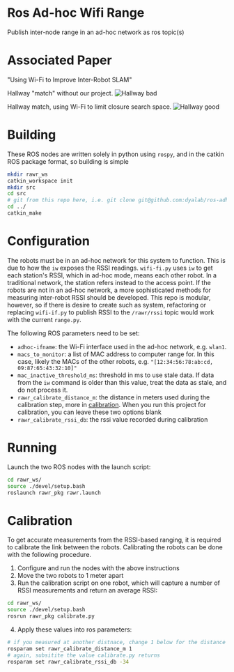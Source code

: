 # Ros Ad-hoc Wifi Range

Publish inter-node range in an ad-hoc network as ros topic(s)

# Associated Paper
"Using Wi-Fi to Improve Inter-Robot SLAM"


Hallway "match" without our project.
![Hallway bad](./images/Hallway910LamHostActualMapBetterBad-2024-10-27_21.46.24-ezgif.com-video-to-gif-converter.gif)


Hallway match, using Wi-Fi to limit closure search space.
![Hallway good](./images/Hallway910LamHostWifiMapBetter-2024-10-23_12.15.47-ezgif.com-video-to-gif-converter.gif)


# Building

These ROS nodes are written solely in python using `rospy`, and in the catkin ROS package format, so building is simple
```bash
mkdir rawr_ws
catkin_workspace init
mkdir src
cd src
# git from this repo here, i.e. git clone git@github.com:dyalab/ros-adhoc-wifi-range.git
cd ../
catkin_make
```

# Configuration

The robots must be in an ad-hoc network for this system to function. This is due to how the `iw` exposes the RSSI readings. `wifi-fi.py` uses `iw` to get each station's RSSI, which in ad-hoc mode, means each other robot. In a traditional network, the station refers instead to the access point. If the robots are not in an ad-hoc network, a more sophisticated methods for measuring inter-robot RSSI should be developed. This repo is modular, however, so if there is desire to create such as system, refactoring or replacing `wifi-if.py` to publish RSSI to the `/rawr/rssi` topic would work with the current `range.py`.

The following ROS parameters need to be set:
* `adhoc-ifname`: the Wi-Fi interface used in the ad-hoc network, e.g. `wlan1`.
* `macs_to_monitor`: a list of MAC address to computer range for. In this case, likely the MACs of the other robots, e.g. `"[12:34:56:78:ab:cd, 09:87:65:43:32:10]"`
* `mac_inactive_threshold_ms`: threshold in ms to use stale data. If data from the `iw` command is older than this value, treat the data as stale, and do not process it.
* `rawr_calibrate_distance_m`: the distance in meters used during the calibration step, more in [calibration](#calibration). When you run this project for calibration, you can leave these two options blank
* `rawr_calibrate_rssi_db`: the rssi value recorded during calibration

# Running

Launch the two ROS nodes with the launch script:
```bash
cd rawr_ws/
source ./devel/setup.bash
roslaunch rawr_pkg rawr.launch
```


# Calibration

To get accurate measurements from the RSSI-based ranging, it is required to calibrate the link between the robots. Calibrating the robots can be done with the following procedure.
1. Configure and run the nodes with the above instructions
2. Move the two robots to 1 meter apart
3. Run the calibration script on one robot, which will capture a number of RSSI measurements and return an average RSSI:
```bash
cd rawr_ws/
source ./devel/setup.bash
rosrun rawr_pkg calibrate.py
```
4. Apply these values into ros parameters:
```bash
# if you measured at another distnace, change 1 below for the distance you measured.
rosparam set rawr_calibrate_distance_m 1
# again, subsitite the value calibrate.py returns
rosparam set rawr_calibrate_rssi_db -34
```
